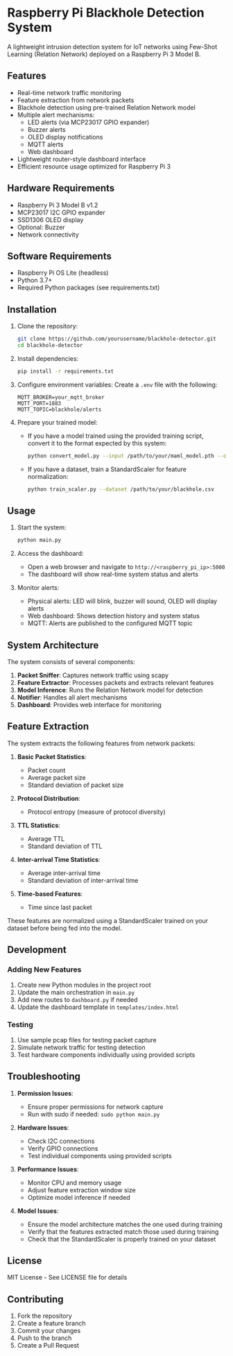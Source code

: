 # Raspberry Pi Blackhole Detection System

A lightweight intrusion detection system for IoT networks using Few-Shot Learning (Relation Network) deployed on a Raspberry Pi 3 Model B.

## Features

- Real-time network traffic monitoring
- Feature extraction from network packets
- Blackhole detection using pre-trained Relation Network model
- Multiple alert mechanisms:
  - LED alerts (via MCP23017 GPIO expander)
  - Buzzer alerts
  - OLED display notifications
  - MQTT alerts
  - Web dashboard
- Lightweight router-style dashboard interface
- Efficient resource usage optimized for Raspberry Pi 3

## Hardware Requirements

- Raspberry Pi 3 Model B v1.2
- MCP23017 I2C GPIO expander
- SSD1306 OLED display
- Optional: Buzzer
- Network connectivity

## Software Requirements

- Raspberry Pi OS Lite (headless)
- Python 3.7+
- Required Python packages (see requirements.txt)

## Installation

1. Clone the repository:
   ```bash
   git clone https://github.com/yourusername/blackhole-detector.git
   cd blackhole-detector
   ```

2. Install dependencies:
   ```bash
   pip install -r requirements.txt
   ```

3. Configure environment variables:
   Create a `.env` file with the following:
   ```
   MQTT_BROKER=your_mqtt_broker
   MQTT_PORT=1883
   MQTT_TOPIC=blackhole/alerts
   ```

4. Prepare your trained model:
   - If you have a model trained using the provided training script, convert it to the format expected by this system:
     ```bash
     python convert_model.py --input /path/to/your/maml_model.pth --output relation_net.pth
     ```
   - If you have a dataset, train a StandardScaler for feature normalization:
     ```bash
     python train_scaler.py --dataset /path/to/your/blackhole.csv
     ```

## Usage

1. Start the system:
   ```bash
   python main.py
   ```

2. Access the dashboard:
   - Open a web browser and navigate to `http://<raspberry_pi_ip>:5000`
   - The dashboard will show real-time system status and alerts

3. Monitor alerts:
   - Physical alerts: LED will blink, buzzer will sound, OLED will display alerts
   - Web dashboard: Shows detection history and system status
   - MQTT: Alerts are published to the configured MQTT topic

## System Architecture

The system consists of several components:

1. **Packet Sniffer**: Captures network traffic using scapy
2. **Feature Extractor**: Processes packets and extracts relevant features
3. **Model Inference**: Runs the Relation Network model for detection
4. **Notifier**: Handles all alert mechanisms
5. **Dashboard**: Provides web interface for monitoring

## Feature Extraction

The system extracts the following features from network packets:

1. **Basic Packet Statistics**:
   - Packet count
   - Average packet size
   - Standard deviation of packet size

2. **Protocol Distribution**:
   - Protocol entropy (measure of protocol diversity)

3. **TTL Statistics**:
   - Average TTL
   - Standard deviation of TTL

4. **Inter-arrival Time Statistics**:
   - Average inter-arrival time
   - Standard deviation of inter-arrival time

5. **Time-based Features**:
   - Time since last packet

These features are normalized using a StandardScaler trained on your dataset before being fed into the model.

## Development

### Adding New Features

1. Create new Python modules in the project root
2. Update the main orchestration in `main.py`
3. Add new routes to `dashboard.py` if needed
4. Update the dashboard template in `templates/index.html`

### Testing

1. Use sample pcap files for testing packet capture
2. Simulate network traffic for testing detection
3. Test hardware components individually using provided scripts

## Troubleshooting

1. **Permission Issues**:
   - Ensure proper permissions for network capture
   - Run with sudo if needed: `sudo python main.py`

2. **Hardware Issues**:
   - Check I2C connections
   - Verify GPIO connections
   - Test individual components using provided scripts

3. **Performance Issues**:
   - Monitor CPU and memory usage
   - Adjust feature extraction window size
   - Optimize model inference if needed

4. **Model Issues**:
   - Ensure the model architecture matches the one used during training
   - Verify that the features extracted match those used during training
   - Check that the StandardScaler is properly trained on your dataset

## License

MIT License - See LICENSE file for details

## Contributing

1. Fork the repository
2. Create a feature branch
3. Commit your changes
4. Push to the branch
5. Create a Pull Request 